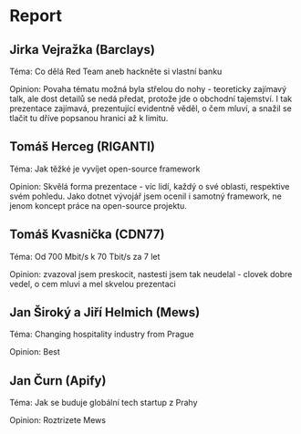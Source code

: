 # Report

## Jirka Vejražka (Barclays)

Téma: Co dělá Red Team aneb hackněte si vlastní banku

Opinion: Povaha tématu možná byla střelou do nohy - teoreticky zajímavý talk, ale dost detailů se nedá předat, protože jde o obchodní tajemství. I tak prezentace zajímavá, prezentující evidentně věděl, o čem mluví, a snažil se tlačit tu dříve popsanou hranici až k limitu.

## Tomáš Herceg (RIGANTI)

Téma: Jak těžké je vyvíjet open-source framework

Opinion: Skvělá forma prezentace - víc lidí, každý o své oblasti, respektive svém pohledu. Jako dotnet vývojář jsem ocenil i samotný framework, ne jenom koncept práce na open-source projektu.

## 	Tomáš Kvasnička (CDN77)

Téma: Od 700 Mbit/s k 70 Tbit/s za 7 let

Opinion: zvazoval jsem preskocit, nastesti jsem tak neudelal - clovek dobre vedel, o cem mluvi a mel skvelou prezentaci

## 	Jan Široký a Jiří Helmich (Mews)

Téma: Changing hospitality industry from Prague

Opinion: Best

## 	Jan Čurn (Apify)

Téma: Jak se buduje globální tech startup z Prahy

Opinion: Roztrizete Mews

